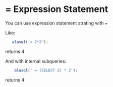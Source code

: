 # = Expression Statement

You can use expression statement strating with ```=```

Like:
```js
   alasql('= 2*2');
```
returns 4

And with internal subqueries:
```js
    alasql(' = (SELECT 2) * 2');
```
returns 4